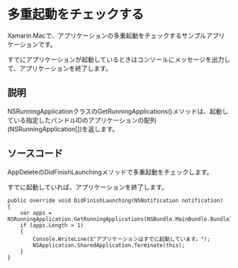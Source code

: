 # 多重起動をチェックする

Xamarin.Macで、アプリケーションの多重起動をチェックするサンプルアプリケーションです。

すでにアプリケーションが起動しているときはコンソールにメッセージを出力して、アプリケーションを終了します。

## 説明

NSRunningApplicationクラスのGetRunningApplications()メソッドは、起動している指定したバンドルIDのアプリケーションの配列(NSRunningApplication[])を返します。

## ソースコード

AppDeleteのDidFinishLaunchingメソッドで多重起動をチェックします。

すでに起動していれば、アプリケーションを終了します。

    public override void DidFinishLaunching(NSNotification notification)
    {
        var apps = NSRunningApplication.GetRunningApplications(NSBundle.MainBundle.BundleIdentifier);
        if (apps.Length > 1)
        {
            Console.WriteLine($"アプリケーションはすでに起動しています。");
            NSApplication.SharedApplication.Terminate(this);
        }
    }